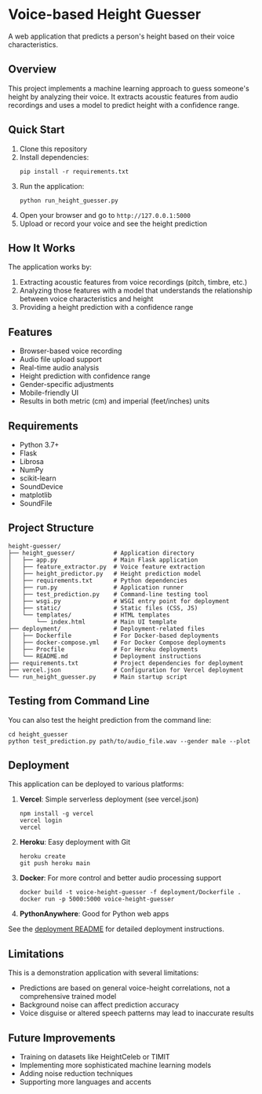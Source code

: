 # Voice-based Height Guesser

A web application that predicts a person's height based on their voice characteristics.

## Overview

This project implements a machine learning approach to guess someone's height by analyzing their voice. It extracts acoustic features from audio recordings and uses a model to predict height with a confidence range.

## Quick Start

1. Clone this repository
2. Install dependencies:
   ```
   pip install -r requirements.txt
   ```
3. Run the application:
   ```
   python run_height_guesser.py
   ```
4. Open your browser and go to `http://127.0.0.1:5000`
5. Upload or record your voice and see the height prediction

## How It Works

The application works by:
1. Extracting acoustic features from voice recordings (pitch, timbre, etc.)
2. Analyzing those features with a model that understands the relationship between voice characteristics and height
3. Providing a height prediction with a confidence range

## Features

- Browser-based voice recording
- Audio file upload support
- Real-time audio analysis
- Height prediction with confidence range
- Gender-specific adjustments
- Mobile-friendly UI
- Results in both metric (cm) and imperial (feet/inches) units

## Requirements

- Python 3.7+
- Flask
- Librosa
- NumPy
- scikit-learn
- SoundDevice
- matplotlib
- SoundFile

## Project Structure

```
height-guesser/
├── height_guesser/           # Application directory
│   ├── app.py                # Main Flask application
│   ├── feature_extractor.py  # Voice feature extraction
│   ├── height_predictor.py   # Height prediction model
│   ├── requirements.txt      # Python dependencies
│   ├── run.py                # Application runner
│   ├── test_prediction.py    # Command-line testing tool
│   ├── wsgi.py               # WSGI entry point for deployment
│   ├── static/               # Static files (CSS, JS)
│   └── templates/            # HTML templates
│       └── index.html        # Main UI template
├── deployment/               # Deployment-related files
│   ├── Dockerfile            # For Docker-based deployments
│   ├── docker-compose.yml    # For Docker Compose deployments
│   ├── Procfile              # For Heroku deployments
│   └── README.md             # Deployment instructions
├── requirements.txt          # Project dependencies for deployment
├── vercel.json               # Configuration for Vercel deployment
└── run_height_guesser.py     # Main startup script
```

## Testing from Command Line

You can also test the height prediction from the command line:

```
cd height_guesser
python test_prediction.py path/to/audio_file.wav --gender male --plot
```

## Deployment

This application can be deployed to various platforms:

1. **Vercel**: Simple serverless deployment (see vercel.json)
   ```
   npm install -g vercel
   vercel login
   vercel
   ```

2. **Heroku**: Easy deployment with Git
   ```
   heroku create
   git push heroku main
   ```

3. **Docker**: For more control and better audio processing support
   ```
   docker build -t voice-height-guesser -f deployment/Dockerfile .
   docker run -p 5000:5000 voice-height-guesser
   ```

4. **PythonAnywhere**: Good for Python web apps

See the [deployment README](deployment/README.md) for detailed deployment instructions.

## Limitations

This is a demonstration application with several limitations:
- Predictions are based on general voice-height correlations, not a comprehensive trained model
- Background noise can affect prediction accuracy
- Voice disguise or altered speech patterns may lead to inaccurate results

## Future Improvements

- Training on datasets like HeightCeleb or TIMIT
- Implementing more sophisticated machine learning models
- Adding noise reduction techniques
- Supporting more languages and accents 